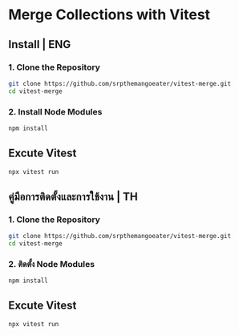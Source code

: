 # Merge Collections with Vitest

## Install | ENG

### 1. Clone the Repository

```bash
git clone https://github.com/srpthemangoeater/vitest-merge.git
cd vitest-merge
```

### 2. Install Node Modules

```bash
npm install
```

## Excute Vitest

```bash
npx vitest run
```

## คู่มือการติดตั้งและการใช้งาน | TH

### 1. Clone the Repository

```bash
git clone https://github.com/srpthemangoeater/vitest-merge.git
cd vitest-merge
```

### 2. ติดตั้ง Node Modules

```bash
npm install
```

## Excute Vitest

```bash
npx vitest run
```
